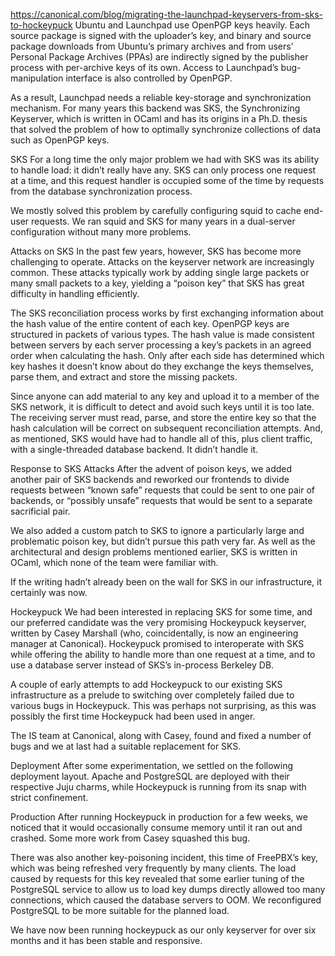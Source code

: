 https://canonical.com/blog/migrating-the-launchpad-keyservers-from-sks-to-hockeypuck
Ubuntu and Launchpad use OpenPGP keys heavily. Each source package is signed with the uploader’s key, and binary and source package downloads from Ubuntu’s primary archives and from users’ Personal Package Archives (PPAs) are indirectly signed by the publisher process with per-archive keys of its own. Access to Launchpad’s bug-manipulation interface is also controlled by OpenPGP.

As a result, Launchpad needs a reliable key-storage and synchronization mechanism. For many years this backend was SKS, the Synchronizing Keyserver, which is written in OCaml and has its origins in a Ph.D. thesis that solved the problem of how to optimally synchronize collections of data such as OpenPGP keys.

SKS
For a long time the only major problem we had with SKS was its ability to handle load: it didn’t really have any. SKS can only process one request at a time, and this request handler is occupied some of the time by requests from the database synchronization process.

We mostly solved this problem by carefully configuring squid to cache end-user requests. We ran squid and SKS for many years in a dual-server configuration without many more problems.

Attacks on SKS
In the past few years, however, SKS has become more challenging to operate. Attacks on the keyserver network are increasingly common. These attacks typically work by adding single large packets or many small packets to a key, yielding a “poison key” that SKS has great difficulty in handling efficiently. 

The SKS reconciliation process works by first exchanging information about the hash value of the entire content of each key.  OpenPGP keys are structured in packets of various types. The hash value is made consistent between servers by each server processing a key’s packets in an agreed order when calculating the hash. Only after each side has determined which key hashes it doesn’t know about do they exchange the keys themselves, parse them, and extract and store the missing packets.

Since anyone can add material to any key and upload it to a member of the SKS network, it is difficult to detect and avoid such keys until it is too late. The receiving server must read, parse,  and store the entire key so that the hash calculation will be correct on subsequent reconciliation attempts. And, as mentioned, SKS would have had to handle all of this, plus client traffic, with a single-threaded database backend. It didn’t handle it.

Response to SKS Attacks
After the advent of poison keys, we added another pair of SKS backends and reworked our frontends to divide requests between “known safe” requests that could be sent to one pair of backends, or “possibly unsafe” requests that would be sent to a separate sacrificial pair.

We also added a custom patch to SKS to ignore a particularly large and problematic poison key, but didn’t pursue this path very far. As well as the architectural and design problems mentioned earlier, SKS is written in OCaml, which none of the team were familiar with.

If the writing hadn’t already been on the wall for SKS in our infrastructure, it certainly was now.

Hockeypuck
We had been interested in replacing SKS for some time, and our preferred candidate was the very promising Hockeypuck keyserver, written by Casey Marshall (who, coincidentally, is now an engineering manager at Canonical). Hockeypuck promised to interoperate with SKS while offering the ability to handle more than one request at a time, and to use a database server instead of SKS’s in-process Berkeley DB.

A couple of early attempts to add Hockeypuck to our existing SKS infrastructure as a prelude to switching over completely failed due to various bugs in Hockeypuck. This was perhaps not surprising, as this was possibly the first time Hockeypuck had been used in anger.

The IS team at Canonical, along with Casey, found and fixed a number of bugs and we at last had a suitable replacement for SKS.

Deployment
After some experimentation, we settled on the following deployment layout. Apache and PostgreSQL are deployed with their respective Juju charms, while Hockeypuck is running from its snap with strict confinement.

Production
After running Hockeypuck in production for a few weeks, we noticed that it would occasionally consume memory until it ran out and crashed. Some more work from Casey squashed this bug.

There was also another key-poisoning incident, this time of FreePBX’s key, which was being refreshed very frequently by many clients. The load caused by requests for this key revealed that some earlier tuning of the PostgreSQL service to allow us to load key dumps directly allowed too many connections, which caused the database servers to OOM. We reconfigured PostgreSQL to be more suitable for the planned load.

We have now been running hockeypuck as our only keyserver for over six months and it has been stable and responsive.

